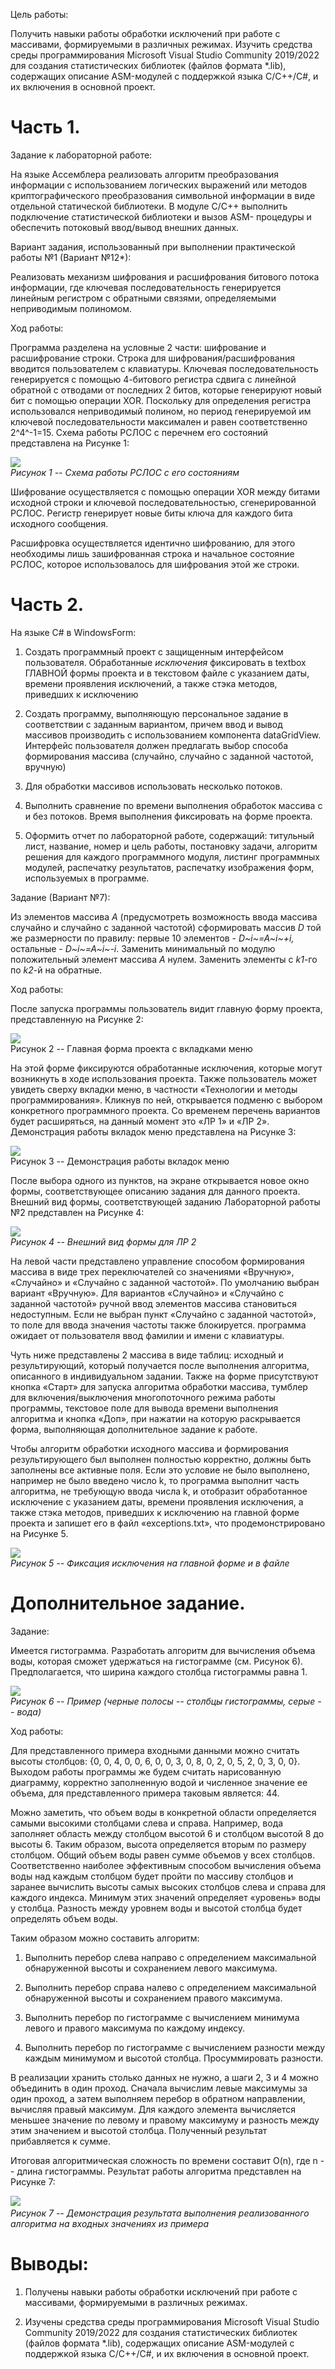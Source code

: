Цель работы:

Получить навыки работы обработки исключений при работе с массивами,
формируемыми в различных режимах. Изучить средства среды
программирования Microsoft Visual Studio Community 2019/2022 для
создания статистических библиотек (файлов формата \*.lib), содержащих
описание ASM-модулей с поддержкой языка С/С++/С\#, и их включения в
основной проект.

# Часть 1.

Задание к лабораторной работе:

На языке Ассемблера реализовать алгоритм преобразования информации с
использованием логических выражений или методов криптографического
преобразования символьной информации в виде отдельной статической
библиотеки. В модуле С/С++ выполнить подключение статистической
библиотеки и вызов ASM- процедуры и обеспечить потоковый ввод/вывод
внешних данных.

Вариант задания, использованный при выполнении практической работы №1
(Вариант №12\*):

Реализовать механизм шифрования и расшифрования битового потока
информации, где ключевая последовательность генерируется линейным
регистром с обратными связями, определяемыми неприводимым полиномом.

Ход работы:

Программа разделена на условные 2 части: шифрование и расшифрование
строки. Строка для шифрования/расшифрования вводится пользователем с
клавиатуры. Ключевая последовательность генерируется с помощью
4-битового регистра сдвига с линейной обратной с отводами от последних 2
битов, которые генерируют новый бит с помощью операции XOR. Поскольку
для определения регистра использовался неприводимый полином, но период
генерируемой им ключевой последовательности максимален и равен
соответственно 2^4^-1=15. Схема работы РСЛОС с перечнем его состояний
представлена на Рисунке 1:

![](vertopal_0cdc197cc9c94a728bd9dcb6ad12ef1d/media/image1.jpeg)\
*Рисунок 1 -- Схема работы РСЛОС с его состояниям*

Шифрование осуществляется с помощью операции XOR между битами исходной
строки и ключевой последовательностью, сгенерированной РСЛОС. Регистр
генерирует новые биты ключа для каждого бита исходного сообщения.

Расшифровка осуществляется идентично шифрованию, для этого необходимы
лишь зашифрованная строка и начальное состояние РСЛОС, которое
использовалось для шифрования этой же строки.

# Часть 2.

На языке C\# в WindowsForm:

1)  Создать программный проект с защищенным интерфейсом пользователя.
    Обработанные *исключения* фиксировать в textbox ГЛАВНОЙ формы
    проекта и в текстовом файле с указанием даты, времени проявления
    исключений, а также стэка методов, приведших к исключению

2)  Создать программу, выполняющую персональное задание в соответствии с
    заданным вариантом, причем ввод и вывод массивов производить с
    использованием компонента dataGridView. Интерфейс пользователя
    должен предлагать выбор способа формирования массива (случайно,
    случайно с заданной частотой, вручную)

3)  Для обработки массивов использовать несколько потоков.

4)  Выполнить сравнение по времени выполнения обработок массива с и без
    потоков. Время выполнения фиксировать на форме проекта.

5)  Оформить отчет по лабораторной работе, содержащий: титульный лист,
    название, номер и цель работы, постановку задачи, алгоритм решения
    для каждого программного модуля, листинг программных модулей,
    распечатку результатов, распечатку изображения форм, используемых в
    программе.

Задание (Вариант №7):

Из элементов массива *А* (предусмотреть возможность ввода массива
случайно и случайно с заданной частотой) сформировать массив *D* той же
размерности по правилу: первые 10 элементов - *D~i~=A~i~+i,* остальные -
*D~i~=A~i~-i*. Заменить минимальный по модулю положительный элемент
массива *А* нулем. Заменить элементы с *k1*-го по *k2*-й на обратные.

Ход работы:

После запуска программы пользователь видит главную форму проекта,
представленную на Рисунке 2:

![](vertopal_0cdc197cc9c94a728bd9dcb6ad12ef1d/media/image2.png)\
Рисунок 2 -- Главная форма проекта с вкладками меню

На этой форме фиксируются обработанные исключения, которые могут
возникнуть в ходе использования проекта. Также пользователь может
увидеть сверху вкладки меню, в частности «Технологии и методы
программирования». Кликнув по ней, открывается подменю с выбором
конкретного программного проекта. Со временем перечень вариантов будет
расширяться, на данный момент это «ЛР 1» и «ЛР 2». Демонстрация работы
вкладок меню представлена на Рисунке 3:

![](vertopal_0cdc197cc9c94a728bd9dcb6ad12ef1d/media/image3.png)\
Рисунок 3 -- Демонстрация работы вкладок меню

После выбора одного из пунктов, на экране открывается новое окно формы,
соответствующее описанию задания для данного проекта. Внешний вид формы,
соответствующей заданию Лабораторной работы №2 представлен на Рисунке 4:

![](vertopal_0cdc197cc9c94a728bd9dcb6ad12ef1d/media/image4.png)\
*Рисунок 4 -- Внешний вид формы для ЛР 2*

На левой части представлено управление способом формирования массива в
виде трех переключателей со значениями «Вручную», «Случайно» и «Случайно
с заданной частотой». По умолчанию выбран вариант «Вручную». Для
вариантов «Случайно» и «Случайно с заданной частотой» ручной ввод
элементов массива становиться недоступным. Если не выбран пункт
«Случайно с заданной частотой», то поле для ввода значения частоты также
блокируется. программа ожидает от пользователя ввод фамилии и имени с
клавиатуры.

Чуть ниже представлены 2 массива в виде таблиц: исходный и
результирующий, который получается после выполнения алгоритма,
описанного в индивидуальном задании. Также на форме присутствуют кнопка
«Старт» для запуска алгоритма обработки массива, тумблер для
включения/выключения многопоточного режима работы программы, текстовое
поле для вывода времени выполнения алгоритма и кнопка «Доп», при нажатии
на которую раскрывается форма, выполняющая дополнительное задание к
работе.

Чтобы алгоритм обработки исходного массива и формирования
результирующего был выполнен полностью корректно, должны быть заполнены
все активные поля. Если это условие не было выполнено, например не было
введено число k, то программа выполнит часть алгоритма, не требующую
ввода числа k, и отобразит обработанное исключение с указанием даты,
времени проявления исключения, а также стэка методов, приведших к
исключению на главной форме проекта и запишет его в файл
«exceptions.txt», что продемонстрировано на Рисунке 5.

![](vertopal_0cdc197cc9c94a728bd9dcb6ad12ef1d/media/image5.png)\
*Рисунок 5 -- Фиксация исключения на главной форме и в файле*

# Дополнительное задание.

Задание:

Имеется гистограмма. Разработать алгоритм для вычисления объема воды,
которая сможет удержаться на гистограмме (см. Рисунок 6).
Предполагается, что ширина каждого столбца гистограммы равна 1.

![](vertopal_0cdc197cc9c94a728bd9dcb6ad12ef1d/media/image6.png)\
*Рисунок 6 -- Пример (черные полосы -- столбцы гистограммы, серые --
вода)*

Ход работы:

Для представленного примера входными данными можно считать высоты
столбцов: {0, 0, 4, 0, 0, 6, 0, 0, 3, 0, 8, 0, 2, 0, 5, 2, 0, 3, 0, 0}.
Выходом работы программы же будем считать нарисованную диаграмму,
корректно заполненную водой и численное значение ее объема, для
представленного примера таковым является: 44.

Можно заметить, что объем воды в конкретной области определяется самыми
высокими столбцами слева и справа. Например, вода заполняет область
между столбцом высотой 6 и столбцом высотой 8 до высоты 6. Таким
образом, высота определяется вторым по размеру столбцом. Общий объем
воды равен сумме объемов у всех столбцов. Соответственно наиболее
эффективным способом вычисления объема воды над каждым столбцом будет
пройти по массиву столбцов и заранее вычислить высоты самых высоких
столбцов слева и справа для каждого индекса. Минимум этих значений
определяет «уровень» воды у столбца. Разность между уровнем воды и
высотой столбца будет определять объем воды.

Таким образом можно составить алгоритм:

1.  Выполнить перебор слева направо с определением максимальной
    обнаруженной высоты и сохранением левого максимума.

2.  Выполнить перебор справа налево с определением максимальной
    обнаруженной высоты и сохранением правого максимума.

3.  Выполнить перебор по гистограмме с вычислением минимума левого и
    правого максимума по каждому индексу.

4. Выполнить перебор по гистограмме с вычислением разности между каждым
минимумом и высотой столбца. Просуммировать разности.

В реализации хранить столько данных не нужно, а шаги 2, 3 и 4 можно
объединить в один проход. Сначала вычислим левые максимумы за один
проход, а затем выполняем перебор в обратном направлении, вычисляя
правый максимум. Для каждого элемента вычисляется меньшее значение по
левому и правому максимуму и разность между этим значением и высотой
столбца. Полученный результат прибавляется к сумме.

Итоговая алгоритмическая сложность по времени составит O(n), где n --
длина гистограммы. Результат работы алгоритма представлен на Рисунке 7:

![](vertopal_0cdc197cc9c94a728bd9dcb6ad12ef1d/media/image7.png)*\
Рисунок 7 -- Демонстрация результата выполнения реализованного алгоритма
на входных значениях из примера*

# Выводы:

1.  Получены навыки работы обработки исключений при работе с массивами,
    формируемыми в различных режимах.

2.  Изучены средства среды программирования Microsoft Visual Studio
    Community 2019/2022 для создания статистических библиотек (файлов
    формата \*.lib), содержащих описание ASM-модулей с поддержкой языка
    С/С++/С\#, и их включения в основной проект.
